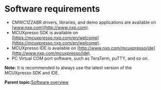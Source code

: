 # Software requirements

-   CMWC1ZZABR drivers, libraries, and demo applications are available on [www.nxp.com](http://www.nxp.com).
-   MCUXpresso SDK is available on [https://mcuxpresso.nxp.com/en/welcome](https://mcuxpresso.nxp.com/en/welcome).
-   MCUXpresso IDE is available on [http://www.nxp.com/mcuxpresso/ide](http://www.nxp.com/mcuxpresso/ide).
-   PC Virtual COM port software, such as TeraTerm, puTTY, and so on.

**Note:** It is recommended to always use the latest version of the MCUXpresso SDK and IDE.

**Parent topic:**[Software overview](../topics/software_overview.md)


